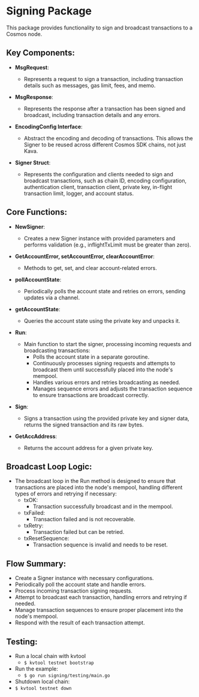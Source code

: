 # Signing Package

This package provides functionality to sign and broadcast transactions to a Cosmos node.

## Key Components:
- **MsgRequest**:
  - Represents a request to sign a transaction, including transaction details such as messages, gas limit, fees, and memo.

- **MsgResponse**: 
  - Represents the response after a transaction has been signed and broadcast, including transaction details and any errors.

- **EncodingConfig Interface**:
  - Abstract the encoding and decoding of transactions. This allows the Signer to be reused across different 
  Cosmos SDK chains, not just Kava.

- **Signer Struct**:
  - Represents the configuration and clients needed to sign and broadcast transactions, such as chain ID, 
  encoding configuration, authentication client, transaction client, private key, in-flight transaction limit, 
  logger, and account status.

## Core Functions:

- **NewSigner**:
  - Creates a new Signer instance with provided parameters and performs validation (e.g., inflightTxLimit 
  must be greater than zero).

- **GetAccountError, setAccountError, clearAccountError**:
  - Methods to get, set, and clear account-related errors.

- **pollAccountState**:
  - Periodically polls the account state and retries on errors, sending updates via a channel.

- **getAccountState**:
  - Queries the account state using the private key and unpacks it.
  
- **Run**:
  - Main function to start the signer, processing incoming requests and broadcasting transactions:
    - Polls the account state in a separate goroutine. 
    - Continuously processes signing requests and attempts to broadcast them until successfully placed into 
    the node's mempool. 
    - Handles various errors and retries broadcasting as needed. 
    - Manages sequence errors and adjusts the transaction sequence to ensure transactions are broadcast correctly.

- **Sign**:
  - Signs a transaction using the provided private key and signer data, returns the signed transaction and its raw bytes.
  
- **GetAccAddress**:
  - Returns the account address for a given private key.

## Broadcast Loop Logic:
  - The broadcast loop in the Run method is designed to ensure that transactions are placed into the node's mempool, 
  handling different types of errors and retrying if necessary:
    - txOK: 
      - Transaction successfully broadcast and in the mempool. 
    - txFailed: 
      - Transaction failed and is not recoverable. 
    - txRetry: 
      - Transaction failed but can be retried. 
    - txResetSequence: 
      - Transaction sequence is invalid and needs to be reset.


## Flow Summary:
- Create a Signer instance with necessary configurations. 
- Periodically poll the account state and handle errors. 
- Process incoming transaction signing requests. 
- Attempt to broadcast each transaction, handling errors and retrying if needed. 
- Manage transaction sequences to ensure proper placement into the node's mempool. 
- Respond with the result of each transaction attempt.

## Testing:
- Run a local chain with kvtool
  - `$ kvtool testnet bootstrap`
- Run the example:
  - `$ go run signing/testing/main.go` 
- Shutdown local chain:
- `$ kvtool testnet down`